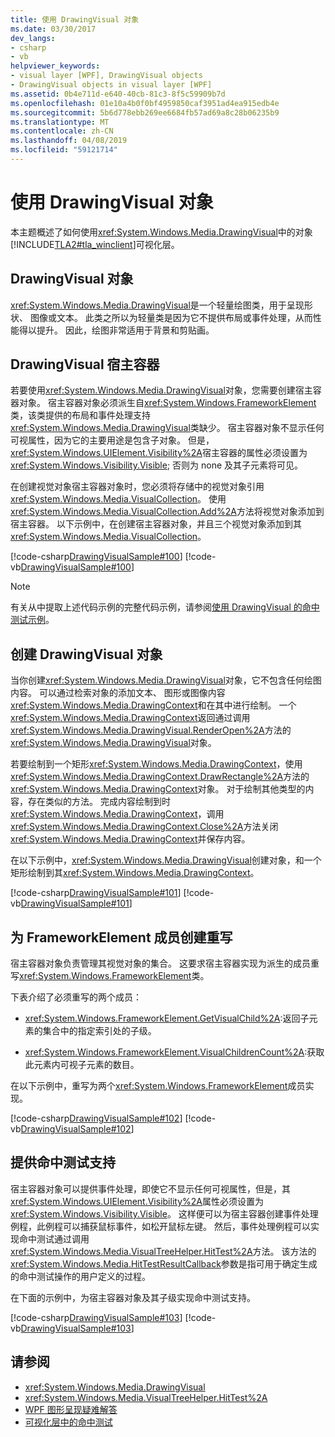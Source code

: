 ```yaml
---
title: 使用 DrawingVisual 对象
ms.date: 03/30/2017
dev_langs:
- csharp
- vb
helpviewer_keywords:
- visual layer [WPF], DrawingVisual objects
- DrawingVisual objects in visual layer [WPF]
ms.assetid: 0b4e711d-e640-40cb-81c3-8f5c59909b7d
ms.openlocfilehash: 01e10a4b0f0bf4959850caf3951ad4ea915edb4e
ms.sourcegitcommit: 5b6d778ebb269ee6684fb57ad69a8c28b06235b9
ms.translationtype: MT
ms.contentlocale: zh-CN
ms.lasthandoff: 04/08/2019
ms.locfileid: "59121714"
---
```

# <a name="using-drawingvisual-objects"></a>使用 DrawingVisual 对象
本主题概述了如何使用<xref:System.Windows.Media.DrawingVisual>中的对象[!INCLUDE[TLA2#tla_winclient](../../../../includes/tla2sharptla-winclient-md.md)]可视化层。  
  
<a name="drawingvisual_object"></a>   
## <a name="drawingvisual-object"></a>DrawingVisual 对象  
 <xref:System.Windows.Media.DrawingVisual>是一个轻量绘图类，用于呈现形状、 图像或文本。 此类之所以为轻量类是因为它不提供布局或事件处理，从而性能得以提升。 因此，绘图非常适用于背景和剪贴画。  
  
<a name="drawingvisual_host_container"></a>   
## <a name="drawingvisual-host-container"></a>DrawingVisual 宿主容器  
 若要使用<xref:System.Windows.Media.DrawingVisual>对象，您需要创建宿主容器对象。 宿主容器对象必须派生自<xref:System.Windows.FrameworkElement>类，该类提供的布局和事件处理支持<xref:System.Windows.Media.DrawingVisual>类缺少。 宿主容器对象不显示任何可视属性，因为它的主要用途是包含子对象。 但是，<xref:System.Windows.UIElement.Visibility%2A>宿主容器的属性必须设置为<xref:System.Windows.Visibility.Visible>; 否则为 none 及其子元素将可见。  
  
 在创建视觉对象宿主容器对象时，您必须将存储中的视觉对象引用<xref:System.Windows.Media.VisualCollection>。 使用<xref:System.Windows.Media.VisualCollection.Add%2A>方法将视觉对象添加到宿主容器。 以下示例中，在创建宿主容器对象，并且三个视觉对象添加到其<xref:System.Windows.Media.VisualCollection>。  
  
 [!code-csharp[DrawingVisualSample#100](~/samples/snippets/csharp/VS_Snippets_Wpf/DrawingVisualSample/CSharp/Window1.xaml.cs#100)]
 [!code-vb[DrawingVisualSample#100](~/samples/snippets/visualbasic/VS_Snippets_Wpf/DrawingVisualSample/visualbasic/window1.xaml.vb#100)]  
  
> [!NOTE]
>  有关从中提取上述代码示例的完整代码示例，请参阅[使用 DrawingVisual 的命中测试示例](https://go.microsoft.com/fwlink/?LinkID=159994)。  
  
<a name="creating_drawingvisual_objects"></a>   
## <a name="creating-drawingvisual-objects"></a>创建 DrawingVisual 对象  
 当你创建<xref:System.Windows.Media.DrawingVisual>对象，它不包含任何绘图内容。 可以通过检索对象的添加文本、 图形或图像内容<xref:System.Windows.Media.DrawingContext>和在其中进行绘制。 一个<xref:System.Windows.Media.DrawingContext>返回通过调用<xref:System.Windows.Media.DrawingVisual.RenderOpen%2A>方法的<xref:System.Windows.Media.DrawingVisual>对象。  
  
 若要绘制到一个矩形<xref:System.Windows.Media.DrawingContext>，使用<xref:System.Windows.Media.DrawingContext.DrawRectangle%2A>方法的<xref:System.Windows.Media.DrawingContext>对象。 对于绘制其他类型的内容，存在类似的方法。 完成内容绘制到时<xref:System.Windows.Media.DrawingContext>，调用<xref:System.Windows.Media.DrawingContext.Close%2A>方法关闭<xref:System.Windows.Media.DrawingContext>并保存内容。  
  
 在以下示例中，<xref:System.Windows.Media.DrawingVisual>创建对象，和一个矩形绘制到其<xref:System.Windows.Media.DrawingContext>。  
  
 [!code-csharp[DrawingVisualSample#101](~/samples/snippets/csharp/VS_Snippets_Wpf/DrawingVisualSample/CSharp/Window1.xaml.cs#101)]
 [!code-vb[DrawingVisualSample#101](~/samples/snippets/visualbasic/VS_Snippets_Wpf/DrawingVisualSample/visualbasic/window1.xaml.vb#101)]  
  
<a name="creating_overrides"></a>   
## <a name="creating-overrides-for-frameworkelement-members"></a>为 FrameworkElement 成员创建重写  
 宿主容器对象负责管理其视觉对象的集合。 这要求宿主容器实现为派生的成员重写<xref:System.Windows.FrameworkElement>类。  
  
 下表介绍了必须重写的两个成员：  
  
-   <xref:System.Windows.FrameworkElement.GetVisualChild%2A>:返回子元素的集合中的指定索引处的子级。  
  
-   <xref:System.Windows.FrameworkElement.VisualChildrenCount%2A>:获取此元素内可视子元素的数目。  
  
 在以下示例中，重写为两个<xref:System.Windows.FrameworkElement>成员实现。  
  
 [!code-csharp[DrawingVisualSample#102](~/samples/snippets/csharp/VS_Snippets_Wpf/DrawingVisualSample/CSharp/Window1.xaml.cs#102)]
 [!code-vb[DrawingVisualSample#102](~/samples/snippets/visualbasic/VS_Snippets_Wpf/DrawingVisualSample/visualbasic/window1.xaml.vb#102)]  
  
<a name="providing_hit_testing_support"></a>   
## <a name="providing-hit-testing-support"></a>提供命中测试支持  
 宿主容器对象可以提供事件处理，即使它不显示任何可视属性，但是，其<xref:System.Windows.UIElement.Visibility%2A>属性必须设置为<xref:System.Windows.Visibility.Visible>。 这样便可以为宿主容器创建事件处理例程，此例程可以捕获鼠标事件，如松开鼠标左键。 然后，事件处理例程可以实现命中测试通过调用<xref:System.Windows.Media.VisualTreeHelper.HitTest%2A>方法。 该方法的<xref:System.Windows.Media.HitTestResultCallback>参数是指可用于确定生成的命中测试操作的用户定义的过程。  
  
 在下面的示例中，为宿主容器对象及其子级实现命中测试支持。  
  
 [!code-csharp[DrawingVisualSample#103](~/samples/snippets/csharp/VS_Snippets_Wpf/DrawingVisualSample/CSharp/Window1.xaml.cs#103)]
 [!code-vb[DrawingVisualSample#103](~/samples/snippets/visualbasic/VS_Snippets_Wpf/DrawingVisualSample/visualbasic/window1.xaml.vb#103)]  
  
## <a name="see-also"></a>请参阅

- <xref:System.Windows.Media.DrawingVisual>
- <xref:System.Windows.Media.VisualTreeHelper.HitTest%2A>
- [WPF 图形呈现疑难解答](wpf-graphics-rendering-overview.md)
- [可视化层中的命中测试](hit-testing-in-the-visual-layer.md)
